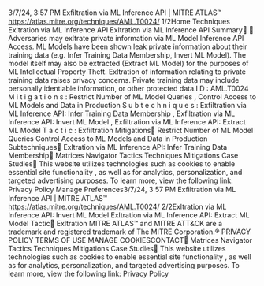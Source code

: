 3/7/24, 3:57 PM Exﬁltration via ML Inference API | MITRE ATLAS™
https://atlas.mitre.org/techniques/AML.T0024/ 1/2Home Techniques Ex ltration via ML Inference API
Ex ltration via ML Inference API
Summary󰅂 󰅂
Adversaries may ex ltrate private information via ML Model
Inference API Access. ML Models have been shown leak
private information about their training data (e.g. Infer
Training Data Membership, Invert ML Model). The model
itself may also be extracted (Extract ML Model) for the
purposes of ML Intellectual Property Theft.
Ex ltration of information relating to private training data
raises privacy concerns. Private training data may include
personally identi able information, or other protected data.I D : AML.T0024
M i t i g a t i o n s : Restrict
Number of ML Model
Queries , Control Access to
ML Models and Data in
Production
S u b t e c h n i q u e s : Exfiltration
via ML Inference API: Infer
Training Data Membership ,
Exfiltration via ML Inference
API: Invert ML Model ,
Exfiltration via ML Inference
API: Extract ML Model
T a c t i c : Exfiltration
Mitigations󰅀
Restrict Number of ML Model Queries
Control Access to ML Models and Data in Production
Subtechniques󰅀
Ex ltration via ML Inference API: Infer Training Data Membership󰍜 Matrices Navigator Tactics Techniques Mitigations Case Studies󰍝
This website utilizes technologies such as cookies to enable essential site functionality , as well as
for analytics, personalization, and targeted advertising purposes. To learn more, view the following
link: Privacy Policy
Manage Preferences3/7/24, 3:57 PM Exﬁltration via ML Inference API | MITRE ATLAS™
https://atlas.mitre.org/techniques/AML.T0024/ 2/2Ex ltration via ML Inference API: Invert ML Model
Ex ltration via ML Inference API: Extract ML Model
Tactic󰅀
Ex ltration
MITRE ATLAS™ and MITRE ATT&CK are a trademark and registered
trademark of The MITRE Corporation.®
PRIVACY POLICY TERMS OF USE MANAGE COOKIESCONTACT󰍜 Matrices Navigator Tactics Techniques Mitigations Case Studies󰍝
This website utilizes technologies such as cookies to enable essential site functionality , as well as
for analytics, personalization, and targeted advertising purposes. To learn more, view the following
link: Privacy Policy